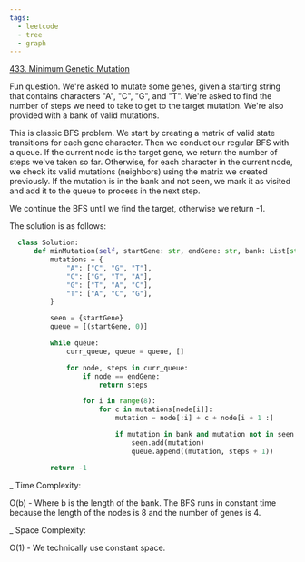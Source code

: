 ```yaml
---
tags:
  - leetcode
  - tree
  - graph
---
```


<a href="https://leetcode.com/problems/minimum-genetic-mutation/">433. Minimum
Genetic Mutation</a>

Fun question. We're asked to mutate some genes, given a starting string that
contains characters "A", "C", "G", and "T". We're asked to find the number of
steps we need to take to get to the target mutation. We're also provided with a
bank of valid mutations.

This is classic BFS problem. We start by creating a matrix of valid state
transitions for each gene character. Then we conduct our regular BFS with a
queue. If the current node is the target gene, we return the number of steps
we've taken so far. Otherwise, for each character in the current node, we check
its valid mutations (neighbors) using the matrix we created previously. If the
mutation is in the bank and not seen, we mark it as visited and add it to the
queue to process in the next step.

We continue the BFS until we find the target, otherwise we return -1.

The solution is as follows:

```python
  class Solution:
      def minMutation(self, startGene: str, endGene: str, bank: List[str]) -> int:
          mutations = {
              "A": ["C", "G", "T"],
              "C": ["G", "T", "A"],
              "G": ["T", "A", "C"],
              "T": ["A", "C", "G"],
          }

          seen = {startGene}
          queue = [(startGene, 0)]

          while queue:
              curr_queue, queue = queue, []

              for node, steps in curr_queue:
                  if node == endGene:
                      return steps

                  for i in range(8):
                      for c in mutations[node[i]]:
                          mutation = node[:i] + c + node[i + 1 :]

                          if mutation in bank and mutation not in seen:
                              seen.add(mutation)
                              queue.append((mutation, steps + 1))

          return -1
```

\_ Time Complexity:

O(b) - Where b is the length of the bank. The BFS runs in constant time because
the length of the nodes is 8 and the number of genes is 4.

\_ Space Complexity:

O(1) - We technically use constant space.
